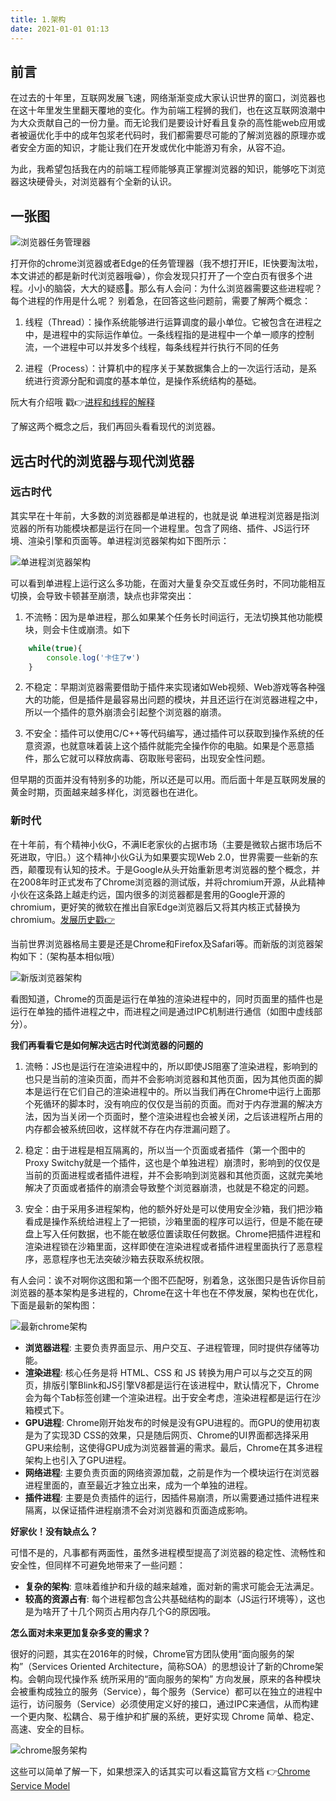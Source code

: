 ```yaml
---
title: 1.架构
date: 2021-01-01 01:13
---
```


## 前言

在过去的十年里，互联网发展飞速，网络渐渐变成大家认识世界的窗口，浏览器也在这十年里发生里翻天覆地的变化。作为前端工程狮的我们，也在这互联网浪潮中为大众贡献自己的一份力量。而无论我们是要设计好看且复杂的高性能web应用或者被逼优化手中的成年包浆老代码时，我们都需要尽可能的了解浏览器的原理亦或者安全方面的知识，才能让我们在开发或优化中能游刃有余，从容不迫。

为此，我希望包括我在内的前端工程师能够真正掌握浏览器的知识，能够吃下浏览器这块硬骨头，对浏览器有个全新的认识。


## 一张图

<img :src="$withBase('/image/浏览器任务管理器.png')" alt="浏览器任务管理器"/>

打开你的chrome浏览器或者Edge的任务管理器（我不想打开IE，IE快要淘汰啦，本文讲述的都是新时代浏览器哦😁），你会发现只打开了一个空白页有很多个进程。小小的脑袋，大大的疑惑🤔。那么有人会问：为什么浏览器需要这些进程呢？每个进程的作用是什么呢？ 别着急，在回答这些问题前，需要了解两个概念：

1. 线程（Thread）：操作系统能够进行运算调度的最小单位。它被包含在进程之中，是进程中的实际运作单位。一条线程指的是进程中一个单一顺序的控制流，一个进程中可以并发多个线程，每条线程并行执行不同的任务

2. 进程（Process）：计算机中的程序关于某数据集合上的一次运行活动，是系统进行资源分配和调度的基本单位，是操作系统结构的基础。

阮大有介绍哦 戳👉[进程和线程的解释](http://www.ruanyifeng.com/blog/2013/04/processes_and_threads.html)

了解这两个概念之后，我们再回头看看现代的浏览器。

## 远古时代的浏览器与现代浏览器

### 远古时代

其实早在十年前，大多数的浏览器都是单进程的，也就是说 单进程浏览器是指浏览器的所有功能模块都是运⾏在同⼀个进程⾥。包含了⽹络、插件、JS运⾏环境、渲染引擎和⻚⾯等。单进程浏览器架构如下图所⽰：

<img :src="$withBase('/image/单进程浏览器架构.png')" alt="单进程浏览器架构"/>

可以看到单进程上运行这么多功能，在面对大量复杂交互或任务时，不同功能相互切换，会导致卡顿甚至崩溃，缺点也非常突出：

1. 不流畅：因为是单进程，那么如果某个任务长时间运行，无法切换其他功能模块，则会卡住或崩溃。如下
```js
    while(true){
        console.log('卡住了💔')
    }
```

2. 不稳定：早期浏览器需要借助于插件来实现诸如Web视频、Web游戏等各种强⼤的功能，但是插件是最容易出问题的模块，并且还运⾏在浏览器进程之中，所以⼀个插件的意外崩溃会引起整个浏览器的崩溃。

3. 不安全：插件可以使⽤C/C++等代码编写，通过插件可以获取到操作系统的任意资源，也就意味着装上这个插件就能完全操作你的电脑。如果是个恶意插件，那么它就可以释放病毒、窃取账号密码，出现安全性问题。

但早期的页面并没有特别多的功能，所以还是可以用。而后面十年是互联网发展的黄金时期，页面越来越多样化，浏览器也在进化。


### 新时代

在十年前，有个精神小伙G，不满IE老家伙的占据市场（主要是微软占据市场后不死进取，守旧。）这个精神小伙G认为如果要实现Web 2.0，世界需要一些新的东西，颠覆现有认知的技术。于是Google从头开始重新思考浏览器的整个概念，并在2008年时正式发布了Chrome浏览器的测试版，并将chromium开源，从此精神小伙在这条路上越走约远，国内很多的浏览器都是套用的Google开源的chromium，更好笑的微软在推出自家Edge浏览器后又将其内核正式替换为chromium。[发展历史戳👉](https://www.huxiu.com/article/312327.html)

当前世界浏览器格局主要是还是Chrome和Firefox及Safari等。而新版的浏览器架构如下：（架构基本相似哦）

<img :src="$withBase('/image/新版浏览器架构.png')" alt="新版浏览器架构"/>

看图知道，Chrome的⻚⾯是运⾏在单独的渲染进程中的，同时⻚⾯⾥的插件也是运⾏在单独的插件进程之中，⽽进程之间是通过IPC机制进⾏通信（如图中虚线部分）。

**我们再看看它是如何解决远古时代浏览器的问题的**

1. 流畅：JS也是运⾏在渲染进程中的，所以即使JS阻塞了渲染进程，影响到的也只是当前的渲染⻚⾯，⽽并不会影响浏览器和其他⻚⾯，因为其他⻚⾯的脚本是运⾏在它们⾃⼰的渲染进程中的。所以当我们再在Chrome中运⾏上⾯那个死循环的脚本时，没有响应的仅仅是当前的⻚⾯。而对于内存泄漏的解决⽅法，因为当关闭⼀个⻚⾯时，整个渲染进程也会被关闭，之后该进程所占⽤的内存都会被系统回收，这样就不存在内存泄漏问题了。

2. 稳定：由于进程是相互隔离的，所以当⼀个⻚⾯或者插件（第一个图中的Proxy Switchy就是一个插件，这也是个单独进程）崩溃时，影响到的仅仅是当前的⻚⾯进程或者插件进程，并不会影响到浏览器和其他⻚⾯，这就完美地解决了⻚⾯或者插件的崩溃会导致整个浏览器崩溃，也就是不稳定的问题。

3. 安全：由于采⽤多进程架构，他的额外好处是可以使⽤安全沙箱，我们把沙箱看成是操作系统给进程上了⼀把锁，沙箱⾥⾯的程序可以运⾏，但是不能在硬盘上写⼊任何数据，也不能在敏感位置读取任何数据。Chrome把插件进程和渲染进程锁在沙箱⾥⾯，这样即使在渲染进程或者插件进程⾥⾯执⾏了恶意程序，恶意程序也⽆法突破沙箱去获取系统权限。

有人会问：诶不对啊你这图和第一个图不匹配呀，别着急，这张图只是告诉你目前浏览器的基本架构是多进程的，Chrome在这十年也在不停发展，架构也在优化，下面是最新的架构图：

<img :src="$withBase('/image/最新chrome架构.png')" alt="最新chrome架构"/>

+ **浏览器进程**: 主要负责界⾯显⽰、⽤户交互、⼦进程管理，同时提供存储等功能。
+ **渲染进程**: 核⼼任务是将 HTML、CSS 和 JS 转换为⽤户可以与之交互的⽹⻚，排版引擎Blink和JS引擎V8都是运⾏在该进程中，默认情况下，Chrome会为每个Tab标签创建⼀个渲染进程。出于安全考虑，渲染进程都是运⾏在沙箱模式下。
+ **GPU进程**: Chrome刚开始发布的时候是没有GPU进程的。⽽GPU的使⽤初衷是为了实现3D CSS的效果，只是随后⽹⻚、Chrome的UI界⾯都选择采⽤GPU来绘制，这使得GPU成为浏览器普遍的需求。最后，Chrome在其多进程架构上也引⼊了GPU进程。
+ **⽹络进程**: 主要负责⻚⾯的⽹络资源加载，之前是作为⼀个模块运⾏在浏览器进程⾥⾯的，直⾄最近才独⽴出来，成为⼀个单独的进程。
+ **插件进程**: 主要是负责插件的运⾏，因插件易崩溃，所以需要通过插件进程来隔离，以保证插件进程崩溃不会对浏览器和⻚⾯造成影响。


**好家伙！没有缺点么？**

可惜不是的，凡事都有两⾯性，虽然多进程模型提高了浏览器的稳定性、流畅性和安全性，但同样不可避免地带来了⼀些问题：

+ **复杂的架构**: 意味着维护和升级的越来越难，面对新的需求可能会无法满足。
+ **较高的资源占有**: 每个进程都包含公共基础结构的副本（JS运⾏环境等），这也是为啥开了十几个网页占用内存几个G的原因哦。


**怎么面对未来更加复杂多变的需求？**

很好的问题，其实在2016年的时候，Chrome官⽅团队使⽤“⾯向服务的架构”（Services Oriented Architecture，简称SOA）的思想设计了新的Chrome架构。会朝向现代操作系
统所采⽤的“⾯向服务的架构” ⽅向发展，原来的各种模块会被重构成独⽴的服务（Service），每个服务（Service）都可以在独⽴的进程中运⾏，访问服务（Service）必须使⽤定义好的接⼝，通过IPC来通信，从⽽构建⼀个更内聚、松耦合、易于维护和扩展的系统，更好实现 Chrome 简单、稳定、⾼速、安全的⽬标。

<img :src="$withBase('/image/chrome服务架构.png')" alt="chrome服务架构"/>

这些可以简单了解一下，如果想深入的话其实可以看这篇官方文档 👉[Chrome Service Model](https://docs.google.com/document/d/15I7sQyQo6zsqXVNAlVd520tdGaS8FCicZHrN0yRu-oU/edit#)